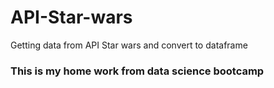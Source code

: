 # API-Star-wars
Getting data from API Star wars and convert to dataframe

### This is my home work from data science bootcamp
